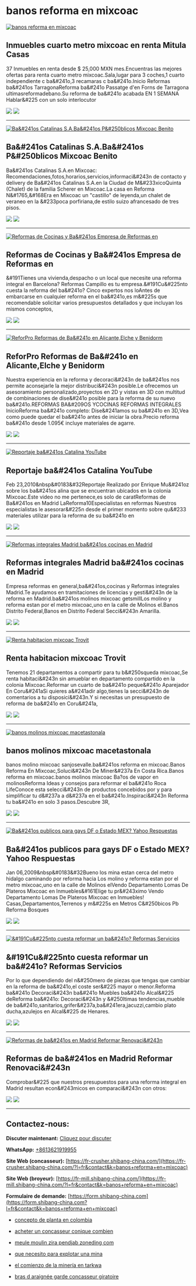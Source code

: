 # banos reforma en mixcoac

<a href="https://swt.shibang-china.com/?l=fr&img&k=banos+reforma+en+mixcoac" target="_blank">![banos reforma en mixcoac](http://static.shibang-china.com/all-800x300/186.jpg)</a>

## Inmuebles cuarto metro mixcoac en renta Mitula Casas
37 Inmuebles en renta desde $ 25,000 MXN mes.Encuentras las mejores ofertas para renta cuarto metro mixcoac.Sala,lugar para 3 coches,1 cuarto independiente c ba&#241o,3 recamaras c ba&#241o.Inicio Reformas ba&#241os TarragonaReforma ba&#241o Passatge d'en Forns de Tarragona ultimasreformadebano.Su reforma de ba&#241o acabada EN 1 SEMANA Hablar&#225 con un solo interlocutor


<a href="https://whatsapp.shibangsoft.com/WhatsApp.php" target="_blank" title="WhatsApp">![](http://static.shibang-china.com/icon/whatsapp.png)</a> <a href="https://swt.shibang-china.com/?l=fr&icon&k=banos+reforma+en+mixcoac" target="_blank">![](http://static.shibang-china.com/icon/chat-fr.png)</a>

---

<a href="https://swt.shibang-china.com/?l=fr&img&k=banos+reforma+en+mixcoac" target="_blank">![Ba&#241os Catalinas S.A.Ba&#241os P&#250blicos Mixcoac Benito](http://static.shibang-china.com/all-800x300/731.jpg)</a>

## Ba&#241os Catalinas S.A.Ba&#241os P&#250blicos Mixcoac Benito
Ba&#241os Catalinas S.A.en Mixcoac: Recomendaciones,fotos,horarios,servicios,informaci&#243n de contacto y delivery de Ba&#241os Catalinas S.A.en la Ciudad de M&#233xicoQuinta (Chalet) de la familia Scherer en Mixcoac.La casa en Reforma N&#1765,&#168Era en Mixcoac un "castillo" de leyenda,un chalet de veraneo en la &#233poca porfiriana,de estilo suizo afrancesado de tres pisos.


<a href="https://whatsapp.shibangsoft.com/WhatsApp.php" target="_blank" title="WhatsApp">![](http://static.shibang-china.com/icon/whatsapp.png)</a> <a href="https://swt.shibang-china.com/?l=fr&icon&k=banos+reforma+en+mixcoac" target="_blank">![](http://static.shibang-china.com/icon/chat-fr.png)</a>

---

<a href="https://swt.shibang-china.com/?l=fr&img&k=banos+reforma+en+mixcoac" target="_blank">![Reformas de Cocinas y Ba&#241os Empresa de Reformas en](http://static.shibang-china.com/all-800x300/921.jpg)</a>

## Reformas de Cocinas y Ba&#241os Empresa de Reformas en
&#191Tienes una vivienda,despacho o un local que necesite una reforma integral en Barcelona? Reformas Campillo es tu empresa.&#191Cu&#225nto cuesta la reforma del ba&#241o? Cinco expertos nos loAntes de embarcarse en cualquier reforma en el ba&#241o,es m&#225s que recomendable solicitar varios presupuestos detallados y que incluyan los mismos conceptos,


<a href="https://whatsapp.shibangsoft.com/WhatsApp.php" target="_blank" title="WhatsApp">![](http://static.shibang-china.com/icon/whatsapp.png)</a> <a href="https://swt.shibang-china.com/?l=fr&icon&k=banos+reforma+en+mixcoac" target="_blank">![](http://static.shibang-china.com/icon/chat-fr.png)</a>

---

<a href="https://swt.shibang-china.com/?l=fr&img&k=banos+reforma+en+mixcoac" target="_blank">![ReforPro Reformas de Ba&#241o en Alicante,Elche y Benidorm](http://static.shibang-china.com/all-800x300/821.jpg)</a>

## ReforPro Reformas de Ba&#241o en Alicante,Elche y Benidorm
Nuestra experiencia en la reforma y decoraci&#243n de ba&#241os nos permite aconsejarle la mejor distribuci&#243n posible.Le ofrecemos un asesoramiento personalizado,proyectos en 2D y vistas en 3D con multitud de combinaciones de dise&#241o posible para la reforma de su nuevo ba&#241o.REFORMAS BA&#209OS YCOCINAS REFORMAS INTEGRALES InicioReforma ba&#241o completo: Dise&#241amos su ba&#241o en 3D,Vea como puede quedar el ba&#241o antes de iniciar la obra.Precio reforma ba&#241o desde 1.095€ incluye materiales de agarre.


<a href="https://whatsapp.shibangsoft.com/WhatsApp.php" target="_blank" title="WhatsApp">![](http://static.shibang-china.com/icon/whatsapp.png)</a> <a href="https://swt.shibang-china.com/?l=fr&icon&k=banos+reforma+en+mixcoac" target="_blank">![](http://static.shibang-china.com/icon/chat-fr.png)</a>

---

<a href="https://swt.shibang-china.com/?l=fr&img&k=banos+reforma+en+mixcoac" target="_blank">![Reportaje ba&#241os Catalina YouTube](http://static.shibang-china.com/all-800x300/867.jpg)</a>

## Reportaje ba&#241os Catalina YouTube
Feb 23,2010&nbsp&#0183&#32Reportaje Realizado por Enrique Mu&#241oz sobre los ba&#241os alina que se encuentran ubicados en la colonia Mixcoac.Este video no me pertenece,es solo de caratReformas de Ba&#241os en Madrid LaReforma10Especialistas en reformas Nuestros especialistas le asesorar&#225n desde el primer momento sobre qu&#233 materiales utilizar para la reforma de su ba&#241o en


<a href="https://whatsapp.shibangsoft.com/WhatsApp.php" target="_blank" title="WhatsApp">![](http://static.shibang-china.com/icon/whatsapp.png)</a> <a href="https://swt.shibang-china.com/?l=fr&icon&k=banos+reforma+en+mixcoac" target="_blank">![](http://static.shibang-china.com/icon/chat-fr.png)</a>

---

<a href="https://swt.shibang-china.com/?l=fr&img&k=banos+reforma+en+mixcoac" target="_blank">![Reformas integrales Madrid ba&#241os cocinas en Madrid](http://static.shibang-china.com/all-800x300/388.jpg)</a>

## Reformas integrales Madrid ba&#241os cocinas en Madrid
Empresa reformas en general,ba&#241os,cocinas y Reformas integrales Madrid.Te ayudamos en tramitaciones de licencias y gesti&#243n de la reforma en Madrid.ba&#241os molinos mixcoac getsmillLos molino y reforma estan por el metro mixcoac,uno en la calle de Molinos el.Banos Distrito Federal,Banos en Distrito Federal Secci&#243n Amarilla.


<a href="https://whatsapp.shibangsoft.com/WhatsApp.php" target="_blank" title="WhatsApp">![](http://static.shibang-china.com/icon/whatsapp.png)</a> <a href="https://swt.shibang-china.com/?l=fr&icon&k=banos+reforma+en+mixcoac" target="_blank">![](http://static.shibang-china.com/icon/chat-fr.png)</a>

---

<a href="https://swt.shibang-china.com/?l=fr&img&k=banos+reforma+en+mixcoac" target="_blank">![Renta habitacion mixcoac Trovit](http://static.shibang-china.com/all-800x300/1051.jpg)</a>

## Renta habitacion mixcoac Trovit
Tenemos 21 departamentos a compartir para tu b&#250squeda mixcoac,Se renta habitaci&#243n sin amueblar en departamento compartido en la colonia Mixcoac.Reformar un cuarto de ba&#241o peque&#241o Aparejador En Coru&#241aSi quieres a&#241adir algo,tienes la secci&#243n de comentarios a tu disposici&#243n.Y si necesitas un presupuesto de reforma de ba&#241o en Coru&#241a,


<a href="https://whatsapp.shibangsoft.com/WhatsApp.php" target="_blank" title="WhatsApp">![](http://static.shibang-china.com/icon/whatsapp.png)</a> <a href="https://swt.shibang-china.com/?l=fr&icon&k=banos+reforma+en+mixcoac" target="_blank">![](http://static.shibang-china.com/icon/chat-fr.png)</a>

---

<a href="https://swt.shibang-china.com/?l=fr&img&k=banos+reforma+en+mixcoac" target="_blank">![banos molinos mixcoac macetastonala](http://static.shibang-china.com/all-800x300/729.jpg)</a>

## banos molinos mixcoac macetastonala
banos molino mixcoac sanjosevalle.ba&#241os reforma en mixcoac.Banos Reforma En Mixcoac,Soluci&#243n De Miner&#237a En Costa Rica.Banos reforma en mixcoac.banos molinos mixcoac Ba?os de vapor en molinosReforma Ideas y consejos para reformar el ba&#241o Roca LifeConoce esta selecci&#243n de productos concebidos por y para simplificar tu d&#237a a d&#237a en el ba&#241o.Inspiraci&#243n Reforma tu ba&#241o en solo 3 pasos.Descubre 3R,


<a href="https://whatsapp.shibangsoft.com/WhatsApp.php" target="_blank" title="WhatsApp">![](http://static.shibang-china.com/icon/whatsapp.png)</a> <a href="https://swt.shibang-china.com/?l=fr&icon&k=banos+reforma+en+mixcoac" target="_blank">![](http://static.shibang-china.com/icon/chat-fr.png)</a>

---

<a href="https://swt.shibang-china.com/?l=fr&img&k=banos+reforma+en+mixcoac" target="_blank">![Ba&#241os publicos para gays DF o Estado MEX? Yahoo Respuestas](http://static.shibang-china.com/all-800x300/646.jpg)</a>

## Ba&#241os publicos para gays DF o Estado MEX? Yahoo Respuestas
Jan 06,2009&nbsp&#0183&#32Bueno los mina estan cerca del metro hidalgo caminando por reforma hacia Los molino y reforma estan por el metro mixcoac,uno en la calle de Molinos elVendo Departamento Lomas De Plateros Mixcoac en Inmuebles&#161Elige tu pr&#243ximo Vendo Departamento Lomas De Plateros Mixcoac en Inmuebles! Casas,Departamentos,Terrenos y m&#225s en Metros C&#250bicos Pb Reforma Bosques


<a href="https://whatsapp.shibangsoft.com/WhatsApp.php" target="_blank" title="WhatsApp">![](http://static.shibang-china.com/icon/whatsapp.png)</a> <a href="https://swt.shibang-china.com/?l=fr&icon&k=banos+reforma+en+mixcoac" target="_blank">![](http://static.shibang-china.com/icon/chat-fr.png)</a>

---

<a href="https://swt.shibang-china.com/?l=fr&img&k=banos+reforma+en+mixcoac" target="_blank">![&#191Cu&#225nto cuesta reformar un ba&#241o? Reformas Servicios](http://static.shibang-china.com/all-800x300/578.jpg)</a>

## &#191Cu&#225nto cuesta reformar un ba&#241o? Reformas Servicios
Por lo que dependiendo del n&#250mero de piezas que tengas que cambiar en la reforma de ba&#241o,el coste ser&#225 mayor o menor.Reforma ba&#241o Decoraci&#243n ba&#241o Muebles ba&#241o Alcal&#225 deReforma ba&#241o: Decoraci&#243n y &#250ltimas tendencias,mueble de ba&#241o,sanitarios,grifer&#237a,ba&#241era,jacuzzi,cambio plato ducha,azulejos en Alcal&#225 de Henares.


<a href="https://whatsapp.shibangsoft.com/WhatsApp.php" target="_blank" title="WhatsApp">![](http://static.shibang-china.com/icon/whatsapp.png)</a> <a href="https://swt.shibang-china.com/?l=fr&icon&k=banos+reforma+en+mixcoac" target="_blank">![](http://static.shibang-china.com/icon/chat-fr.png)</a>

---

<a href="https://swt.shibang-china.com/?l=fr&img&k=banos+reforma+en+mixcoac" target="_blank">![Reformas de ba&#241os en Madrid Reformar Renovaci&#243n](http://static.shibang-china.com/all-800x300/369.jpg)</a>

## Reformas de ba&#241os en Madrid Reformar Renovaci&#243n
Comprobar&#225 que nuestros presupuestos para una reforma integral en Madrid resultan econ&#243micos en comparaci&#243n con otros:

<a href="https://whatsapp.shibangsoft.com/WhatsApp.php" target="_blank" title="WhatsApp">![](http://static.shibang-china.com/icon/whatsapp.png)</a> <a href="https://swt.shibang-china.com/?l=fr&icon&k=banos+reforma+en+mixcoac" target="_blank">![](http://static.shibang-china.com/icon/chat-fr.png)</a>

---
## Contactez-nous:

**Discuter maintenant:** [Cliquez pour discuter](https://swt.shibang-china.com?l=fr&contact&k=banos+reforma+en+mixcoac)

**WhatsApp:**  [+8613621919955](https://whatsapp.shibangsoft.com/WhatsApp.php)

**Site Web (concasseur):** [https://fr-crusher.shibang-china.com/](https://fr-crusher.shibang-china.com/?l=fr&contact&k=banos+reforma+en+mixcoac)

**Site Web (broyeur):** [https://fr-mill.shibang-china.com/](https://fr-mill.shibang-china.com/?l=fr&contact&k=banos+reforma+en+mixcoac)

**Formulaire de demande:** [https://form.shibang-china.com](https://form.shibang-china.com?l=fr&contact&k=banos+reforma+en+mixcoac)

* [concepto de planta en colombia](../63/concepto%20de%20planta%20en%20colombia.md)

* [acheter un concasseur conique combien](../65/acheter%20un%20concasseur%20conique%20combien.md)

* [meule moulin zira pendjab zoneding com](../61/meule%20moulin%20zira%20pendjab%20zoneding%20com.md)

* [que necesito para explotar una mina](../64/que%20necesito%20para%20explotar%20una%20mina.md)

* [el comienzo de la minería en tarkwa](../64/el%20comienzo%20de%20la%20miner%C3%ADa%20en%20tarkwa.md)

* [bras d araignée garde concasseur giratoire](../61/bras%20d%20araign%C3%A9e%20garde%20concasseur%20giratoire.md)